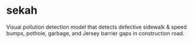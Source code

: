 # sekah
Visual pollution detection model that detects defective sidewalk & speed bumps, pothole, garbage, and Jersey barrier gaps in construction road.
